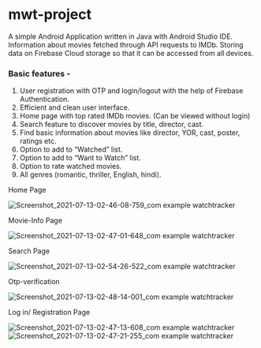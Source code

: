 # mwt-project
A simple Android Application written in Java with Android Studio IDE.
Information about movies fetched through API requests to IMDb.
Storing data on Firebase Cloud storage so that it can be accessed from all devices.



### Basic features -

1. User registration with OTP and login/logout with the help of Firebase Authentication.
2. Efficient and clean user interface.
3. Home page with top rated IMDb movies. (Can be viewed without login)
4. Search feature to discover movies by title, director, cast.
5. Find basic information about movies like director, YOR, cast, poster, ratings etc.
6. Option to add to “Watched” list.
7. Option to add to “Want to Watch” list.
8. Option to rate watched movies.
9. All genres (romantic, thriller, English, hindi). 

Home Page

![Screenshot_2021-07-13-02-46-08-759_com example watchtracker](https://user-images.githubusercontent.com/55293445/125357214-f2956f80-e384-11eb-9ba9-92faec32bcd0.jpg)

Movie-Info Page

![Screenshot_2021-07-13-02-47-01-648_com example watchtracker](https://user-images.githubusercontent.com/55293445/125357432-46a05400-e385-11eb-995b-b02fe639dcf7.jpg)

Search Page

![Screenshot_2021-07-13-02-54-26-522_com example watchtracker](https://user-images.githubusercontent.com/55293445/125357748-a991eb00-e385-11eb-83bc-bf56a365c889.jpg)

Otp-verification

![Screenshot_2021-07-13-02-48-14-001_com example watchtracker](https://user-images.githubusercontent.com/55293445/125357899-de05a700-e385-11eb-85e7-09f47ebb91dc.jpg)

Log in/ Registration Page

![Screenshot_2021-07-13-02-47-13-608_com example watchtracker](https://user-images.githubusercontent.com/55293445/125358118-23c26f80-e386-11eb-909b-d08c3b01489e.jpg)
![Screenshot_2021-07-13-02-47-21-255_com example watchtracker](https://user-images.githubusercontent.com/55293445/125358137-291fba00-e386-11eb-9cc3-ea67dbf48a95.jpg)







